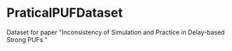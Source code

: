 # PraticalPUFDataset
Dataset for paper "Inconsistency of Simulation and Practice in Delay-based Strong PUFs "
